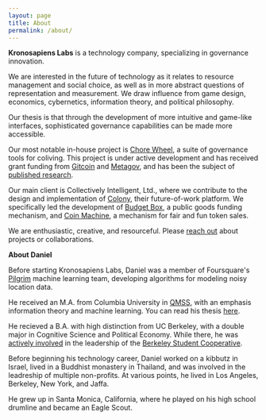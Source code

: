 ```yaml
---
layout: page
title: About
permalink: /about/
---
```


**Kronosapiens Labs** is a technology company, specializing in governance innovation.

We are interested in the future of technology as it relates to resource management and social choice, as well as in more abstract questions of representation and measurement. We draw influence from game design, economics, cybernetics, information theory, and political philosophy.

Our thesis is that through the development of more intuitive and game-like interfaces, sophisticated governance capabilities can be made more accessible.

Our most notable in-house project is [Chore Wheel](https://zaratan.world/chorewheel), a suite of governance tools for coliving. This project is under active development and has received grant funding from [Gitcoin](https://www.gitcoin.co/) and [Metagov](https://metagov.org/), and has been the subject of [published research](https://ssrn.com/abstract=4856267).

Our main client is Collectively Intelligent, Ltd., where we contribute to the design and implementation of [Colony](https://colony.io/), their future-of-work platform. We specifically led the development of [Budget Box]({{site.baseurl}}/papers/budgetbox.pdf), a public goods funding mechanism, and [Coin Machine](https://blog.colony.io/introducing-coin-machine/), a mechanism for fair and fun token sales.

We are enthusiastic, creative, and resourceful. Please [reach out](mailto:kronovet@gmail.com) about projects or collaborations.

**About Daniel**

Before starting Kronosapiens Labs, Daniel was a member of Foursquare's [Pilgrim](https://enterprise.foursquare.com/developers/pilgrim) machine learning team, developing algorithms for modeling noisy location data.

He received an M.A. from Columbia University in [QMSS](http://www.qmss.columbia.edu/), with an emphasis information theory and machine learning. You can read his thesis [here](/thesis.pdf).

He recieved a B.A. with high distinction from UC Berkeley, with a double major in Cognitive Science and Political Economy. While there, he was [actively involved](https://youtu.be/--B0uBXskZ0) in the leadership of the [Berkeley Student Cooperative](https://www.bsc.coop/).

Before beginning his technology career, Daniel worked on a kibbutz in Israel, lived in a Buddhist monastery in Thailand, and was involved in the leadreship of multiple non-profits. At various points, he lived in Los Angeles, Berkeley, New York, and Jaffa.

He grew up in Santa Monica, California, where he played on his high school drumline and became an Eagle Scout.
